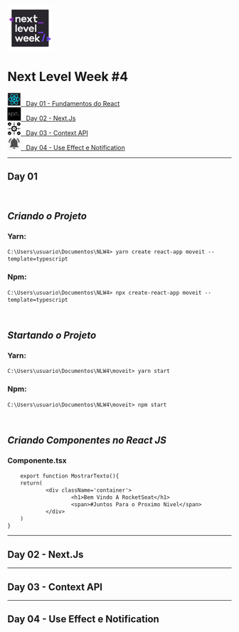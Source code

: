 <img src='logo.jpeg' width='100px' height='100px'>


# Next Level Week #4

[<img src='01.jpeg' width='30px' height='30px'/> &nbsp;  Day 01 - Fundamentos do React](#Day-01)
<br>
[<img src='02.jpeg' width='30px' height='30px'/> &nbsp;  Day 02 - Next.Js](#day-02)
<br>
[<img src='03.jpeg' width='30px' height='30px'/> &nbsp; Day 03 - Context API](#day-01)
<br>
[<img src='04.jpeg' width='30px' height='30px'/> &nbsp;   Day 04 - Use Effect e Notification](#day-01)

****
## __Day 01__

<br>

## *Criando o Projeto*
### Yarn:
```
C:\Users\usuario\Documentos\NLW4> yarn create react-app moveit --template=typescript
```

### Npm:
```
C:\Users\usuario\Documentos\NLW4> npx create-react-app moveit --template=typescript
```

<br>

## *Startando o Projeto*
### Yarn:
```
C:\Users\usuario\Documentos\NLW4\moveit> yarn start
```

### Npm:
```
C:\Users\usuario\Documentos\NLW4\moveit> npm start
```

<br>

## *Criando Componentes no React JS*
### Componente.tsx
```
    export function MostrarTexto(){
	return(
			<div className='container'>
					<h1>Bem Vindo A RocketSeat</h1>
					<span>#Juntos Para o Proximo Nivel</span>
			</div>
	)
}
```

****
## Day 02 - Next.Js
****
## Day 03 - Context API
****
## Day 04 - Use Effect e Notification

